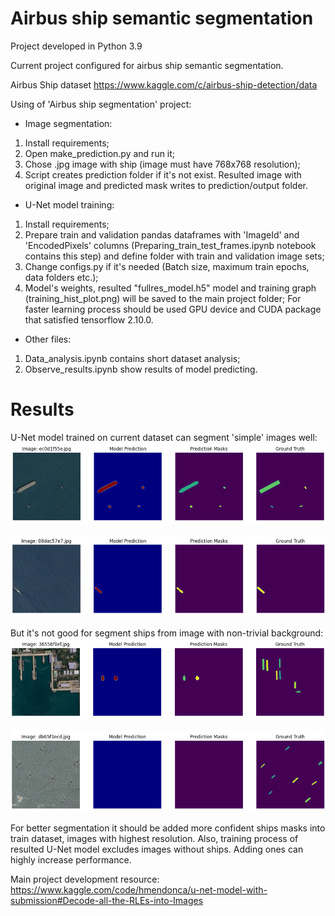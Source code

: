 Airbus ship semantic segmentation
================================================================

Project developed in Python 3.9

Current project configured for airbus ship semantic segmentation.

Airbus Ship dataset https://www.kaggle.com/c/airbus-ship-detection/data

Using of 'Airbus ship segmentation' project:

- Image segmentation:

1. Install requirements;
2. Open make_prediction.py and run it;
3. Chose .jpg image with ship (image must have 768x768 resolution);
4. Script creates prediction folder if it's not exist. Resulted image with original image and predicted mask writes to prediction/output folder. 

- U-Net model training:

1. Install requirements;
2. Prepare train and validation pandas dataframes with 'ImageId' and 'EncodedPixels' columns 
(Preparing_train_test_frames.ipynb notebook contains this step) and define folder with train and validation image sets;
3. Change configs.py if it's needed
(Batch size, maximum train epochs, data folders etc.);  
4. Model's weights, resulted "fullres_model.h5" model and training graph (training_hist_plot.png) will be saved
to the main project folder;
For faster learning process should be used GPU device and CUDA package that satisfied tensorflow 2.10.0.

- Other files:

1. Data_analysis.ipynb contains short dataset analysis;
2. Observe_results.ipynb show results of model predicting.



Results
================================================================
U-Net model trained on current dataset can segment 'simple' images well:
![alt text](https://github.com/Strider0531/Airbus-semantic-segmentation/blob/master/Readme_Files/good_1.jpg?raw=true)

![alt text](https://github.com/Strider0531/Airbus-semantic-segmentation/blob/master/Readme_Files/good_2.jpg?raw=true)

But it's not good for segment ships from image with non-trivial background:
![alt text](https://github.com/Strider0531/Airbus-semantic-segmentation/blob/master/Readme_Files/bad_1.jpg?raw=true)

![alt text](https://github.com/Strider0531/Airbus-semantic-segmentation/blob/master/Readme_Files/bad_2.jpg?raw=true)

For better segmentation it should be added more confident ships masks into train dataset, images with highest resolution.
Also, training process of resulted U-Net model excludes images without ships. Adding ones can highly increase performance.


Main project development resource:
https://www.kaggle.com/code/hmendonca/u-net-model-with-submission#Decode-all-the-RLEs-into-Images  
